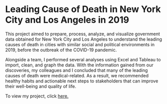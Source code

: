 # Leading Cause of Death in New York City and Los Angeles in 2019

This project aimed to prepare, process, analyze, and visualize government data obtained for New York City and Los Angeles to understand the leading causes of death in cities with similar social and political environments in 2019, before the outbreak of the COVID-19 pandemic.

Alongside a team, I performed several analyses using Excel and Tableau to import, clean, and graph the data. With the information gained from our discoveries, my colleagues and I concluded that many of the leading causes of death were medical-related. As a result, we recommended healthy habits and actionable next steps to stakeholders that can improve their well-being and quality of life.

To view my project, click [here.](https://github.com/Yandel-Morel/Data-analytics-projects/blob/bdf5f79f443af2c645624f64e21555e187abaf69/Leading%20Cause%20of%20Death%20NY%20vs%20LA.pdf)
